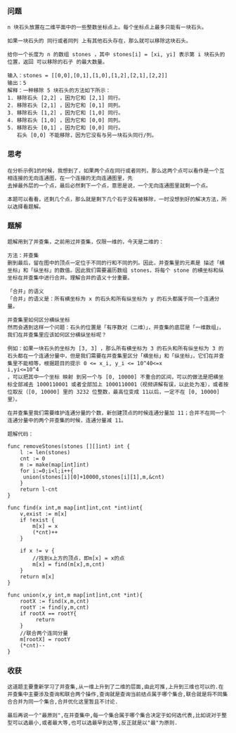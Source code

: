 ### 问题

    n 块石头放置在二维平面中的一些整数坐标点上。每个坐标点上最多只能有一块石头。

    如果一块石头的 同行或者同列 上有其他石头存在，那么就可以移除这块石头。
    
    给你一个长度为 n 的数组 stones ，其中 stones[i] = [xi, yi] 表示第 i 块石头的位置，返回 可以移除的石子 的最大数量。

    输入：stones = [[0,0],[0,1],[1,0],[1,2],[2,1],[2,2]]
    输出：5
    解释：一种移除 5 块石头的方法如下所示：
    1. 移除石头 [2,2] ，因为它和 [2,1] 同行。
    2. 移除石头 [2,1] ，因为它和 [0,1] 同列。
    3. 移除石头 [1,2] ，因为它和 [1,0] 同行。
    4. 移除石头 [1,0] ，因为它和 [0,0] 同列。
    5. 移除石头 [0,1] ，因为它和 [0,0] 同行。
       石头 [0,0] 不能移除，因为它没有与另一块石头同行/列。

### 思考

    在分析示例1的时候，我想到了，如果两个点在同行或者同列，那么这两个点可以看作是一个互相连接的无向连通图，在一个连接的无向连通图里，先
    去掉最外层的一个点，最后必然剩下一个点，意思是说，一个无向连通图里就剩一个点。
    
    本题可以看看，还剩几个点，那么就是剩下几个石子没有被移除，一时没想到好的解决方法，所以选择看题解。

### 题解

    题解用到了并查集，之前用过并查集，仅限一维的，今天是二维的：
        
    方法：并查集
    删到最后，留在图中的顶点一定位于不同的行和不同的列。因此，并查集里的元素是 描述「横坐标」和「纵坐标」的数值。因此我们需要遍历数组 stones，将每个 stone 的横坐标和纵坐标在并查集中进行合并。理解合并的语义十分重要。

    「合并」的语义
    「合并」的语义是：所有横坐标为 x 的石头和所有纵坐标为 y 的石头都属于同一个连通分量。
    
    并查集里如何区分横纵坐标
    然而会遇到这样一个问题：石头的位置是「有序数对（二维）」，并查集的底层是「一维数组」，我们在并查集里应该如何区分横纵坐标呢？
    
    例如：如果一块石头的坐标为 [3, 3] ，那么所有横坐标为 3 的石头和所有纵坐标为 3 的石头都在一个连通分量中，但是我们需要在并查集里区分「横坐标」和「纵坐标」，它们在并查集里不能相等，根据题目的提示 0 <= x_i, y_i <= 10^40<=x
    i,yi<=10^4
    ，可以把其中一个坐标 映射 到另一个与 [0, 10000] 不重合的区间，可以的做法是把横坐标全部减去 1000110001 或者全部加上 1000110001（视频讲解有误，以此处为准），或者按位取反（[0, 10000] 里的 3232 位整数，最高位变成 11以后，一定不在 [0, 10000] 里）。
    
    在并查集里我们需要维护连通分量的个数，新创建顶点的时候连通分量加 11；合并不在同一个连通分量中的两个并查集的时候，连通分量减 11。

    题解代码：   

    func removeStones(stones [][]int) int {
        l := len(stones)
        cnt := 0
        m := make(map[int]int)
        for i:=0;i<l;i++{
         union(stones[i][0]+10000,stones[i][1],m,&cnt)
        }
        return l-cnt
    }
    
    func find(x int,m map[int]int,cnt *int)int{
        v,exist := m[x]
        if !exist {
            m[x] = x
            (*cnt)++
        }
        
        if x != v {
            //找到x上方的顶点，即m[x] = x的点
            m[x] = find(m[x],m,cnt)
        }
        return m[x]
    }
    
    func union(x,y int,m map[int]int,cnt *int){
        rootX := find(x,m,cnt)
        rootY := find(y,m,cnt)
        if rootX == rootY{
             return
        }
        //联合两个连同分量
        m[rootX] = rootY
        (*cnt)--
    }

### 收获
    
    这道题主要重新学习了并查集,从一维上升到了二维的层面,由此可推,上升到三维也可以的.在并查集中主要涉及查询和联合两个操作,查询就是查询当前结点属于哪个集合,联合就是将不同集合合并为同一个集合,合并优化这里暂且不讨论.

    最后再说一个"最原则",在并查集中,每一个集合属于哪个集合决定于如何选代表,比如说对于整型可以选最小,或者最大等,也可以选最早到达等,反正就是以"最"为原则.
    
